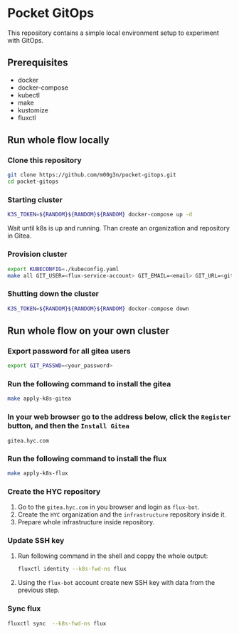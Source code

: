 # Pocket GitOps

This repository contains a simple local environment setup to experiment with GitOps. 

## Prerequisites

- docker
- docker-compose
- kubectl
- make
- kustomize
- fluxctl

## Run whole flow locally

### Clone this repository

```bash
git clone https://github.com/m00g3n/pocket-gitops.git 
cd pocket-gitops
```

### Starting cluster

```bash
K3S_TOKEN=${RANDOM}${RANDOM}${RANDOM} docker-compose up -d
```

Wait until k8s is up and running.
Than create an organization and repository in Gitea.

### Provision cluster

```bash
export KUBECONFIG=./kubeconfig.yaml
make all GIT_USER=<flux-service-account> GIT_EMAIL=<email> GIT_URL=<git-repository>
```

### Shutting down the cluster

```bash
K3S_TOKEN=${RANDOM}${RANDOM}${RANDOM} docker-compose down
```

## Run whole flow on your own cluster

### Export password for all gitea users

```bash
export GIT_PASSWD=<your_password>
```

### Run the following command to install the gitea

```bash
make apply-k8s-gitea
```

### In your web browser go to the address below, click the `Register` button, and then the `Install Gitea`

```http
gitea.hyc.com
```

### Run the following command to install the flux

```bash
make apply-k8s-flux
```

### Create the HYC repository

1. Go to the `gitea.hyc.com` in you browser and login as `flux-bot`.
2. Create the `HYC` organization and the `infrastructure` repository inside it.
3. Prepare whole infrastructure inside repository.

### Update SSH key

1. Run following command in the shell and coppy the whole output:

    ```bash
    fluxctl identity --k8s-fwd-ns flux
    ```

2. Using the `flux-bot` account create new SSH key with data from the previous step.

### Sync flux

```bash
fluxctl sync  --k8s-fwd-ns flux
```

